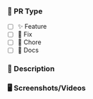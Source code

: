 ### 🎨 PR Type

- [ ] ✨ Feature
- [ ] 🐞 Fix
- [ ] 🔨 Chore
- [ ] 📘 Docs

### 📝 Description <!-- in concise points -->



### 🖥️ Screenshots/Videos <!-- Please add if this is an UI change -->